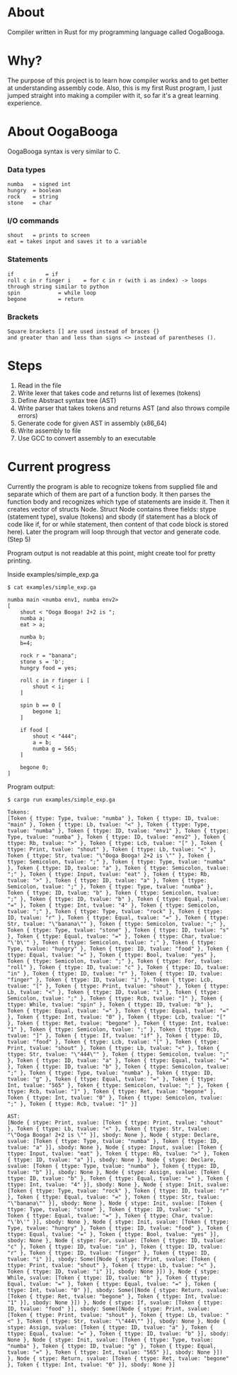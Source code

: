 # About

Compiler written in Rust for my programming language called OogaBooga.

# Why?

The purpose of this project is to learn how compiler works and to get better at understanding assembly code. Also, this is my first Rust program, I just jumped straight into making a compiler with it, so far it's a great learning experience.

# About OogaBooga

OogaBooga syntax is very similar to C.

### Data types
```
numba 	= signed int
hungry 	= boolean
rock 	= string
stone 	= char
```
### I/O commands
```
shout	= prints to screen
eat	= takes input and saves it to a variable
```
### Statements
```
if			= if
roll c in r finger i	= for c in r (with i as index) -> loops through string similar to python
spin			= while loop
begone			= return
```
### Brackets
```
Square brackets [] are used instead of braces {}
and greater than and less than signs <> instead of parentheses ().
```

# Steps

1. Read in the file
2. Write lexer that takes code and returns list of lexemes (tokens)
3. Define Abstract syntax tree (AST)
4. Write parser that takes tokens and returns AST (and also throws compile errors)
5. Generate code for given AST in assembly (x86_64)
6. Write assembly to file
7. Use GCC to convert assembly to an executable

# Current progress

Currently the program is able to recognize tokens from supplied file and separate which of them are part of a function body. It then parses the function body and recognizes which type of statements are inside it. 
Then it creates vector of structs Node. Struct Node contains three fields: stype (statement type), svalue (tokens) and sbody (if statement has a block of code like if, for or while statement, then content of that code block is stored here). 
Later the program will loop through that vector and generate code. (Step 5)

Program output is not readable at this point, might create tool for pretty printing.


Inside examples/simple_exp.ga

```
$ cat examples/simple_exp.ga 

numba main <numba env1, numba env2> 
[
	shout < "Ooga Booga! 2+2 is ";
	numba a;
	eat > a;

	numba b;
	b=4;

	rock r = "banana";
	stone s = 'b';
	hungry food = yes;
	
	roll c in r finger i [
		shout < i;
	]

	spin b == 0 [
		begone 1;
	]

	if food [
		shout < "444";
		a = b;
		numba g = 565;
	]
	
	begone 0;
]

```

Program output:

```
$ cargo run examples/simple_exp.ga

Tokens:
[Token { ttype: Type, tvalue: "numba" }, Token { ttype: ID, tvalue: "main" }, Token { ttype: Lb, tvalue: "<" }, Token { ttype: Type, tvalue: "numba" }, Token { ttype: ID, tvalue: "env1" }, Token { ttype: Type, tvalue: "numba" }, Token { ttype: ID, tvalue: "env2" }, Token { ttype: Rb, tvalue: ">" }, Token { ttype: Lcb, tvalue: "[" }, Token { ttype: Print, tvalue: "shout" }, Token { ttype: Lb, tvalue: "<" }, Token { ttype: Str, tvalue: "\"Ooga Booga! 2+2 is \"" }, Token { ttype: Semicolon, tvalue: ";" }, Token { ttype: Type, tvalue: "numba" }, Token { ttype: ID, tvalue: "a" }, Token { ttype: Semicolon, tvalue: ";" }, Token { ttype: Input, tvalue: "eat" }, Token { ttype: Rb, tvalue: ">" }, Token { ttype: ID, tvalue: "a" }, Token { ttype: Semicolon, tvalue: ";" }, Token { ttype: Type, tvalue: "numba" }, Token { ttype: ID, tvalue: "b" }, Token { ttype: Semicolon, tvalue: ";" }, Token { ttype: ID, tvalue: "b" }, Token { ttype: Equal, tvalue: "=" }, Token { ttype: Int, tvalue: "4" }, Token { ttype: Semicolon, tvalue: ";" }, Token { ttype: Type, tvalue: "rock" }, Token { ttype: ID, tvalue: "r" }, Token { ttype: Equal, tvalue: "=" }, Token { ttype: Str, tvalue: "\"banana\"" }, Token { ttype: Semicolon, tvalue: ";" }, Token { ttype: Type, tvalue: "stone" }, Token { ttype: ID, tvalue: "s" }, Token { ttype: Equal, tvalue: "=" }, Token { ttype: Char, tvalue: "\'b\'" }, Token { ttype: Semicolon, tvalue: ";" }, Token { ttype: Type, tvalue: "hungry" }, Token { ttype: ID, tvalue: "food" }, Token { ttype: Equal, tvalue: "=" }, Token { ttype: Bool, tvalue: "yes" }, Token { ttype: Semicolon, tvalue: ";" }, Token { ttype: For, tvalue: "roll" }, Token { ttype: ID, tvalue: "c" }, Token { ttype: ID, tvalue: "in" }, Token { ttype: ID, tvalue: "r" }, Token { ttype: ID, tvalue: "finger" }, Token { ttype: ID, tvalue: "i" }, Token { ttype: Lcb, tvalue: "[" }, Token { ttype: Print, tvalue: "shout" }, Token { ttype: Lb, tvalue: "<" }, Token { ttype: ID, tvalue: "i" }, Token { ttype: Semicolon, tvalue: ";" }, Token { ttype: Rcb, tvalue: "]" }, Token { ttype: While, tvalue: "spin" }, Token { ttype: ID, tvalue: "b" }, Token { ttype: Equal, tvalue: "=" }, Token { ttype: Equal, tvalue: "=" }, Token { ttype: Int, tvalue: "0" }, Token { ttype: Lcb, tvalue: "[" }, Token { ttype: Ret, tvalue: "begone" }, Token { ttype: Int, tvalue: "1" }, Token { ttype: Semicolon, tvalue: ";" }, Token { ttype: Rcb, tvalue: "]" }, Token { ttype: If, tvalue: "if" }, Token { ttype: ID, tvalue: "food" }, Token { ttype: Lcb, tvalue: "[" }, Token { ttype: Print, tvalue: "shout" }, Token { ttype: Lb, tvalue: "<" }, Token { ttype: Str, tvalue: "\"444\"" }, Token { ttype: Semicolon, tvalue: ";" }, Token { ttype: ID, tvalue: "a" }, Token { ttype: Equal, tvalue: "=" }, Token { ttype: ID, tvalue: "b" }, Token { ttype: Semicolon, tvalue: ";" }, Token { ttype: Type, tvalue: "numba" }, Token { ttype: ID, tvalue: "g" }, Token { ttype: Equal, tvalue: "=" }, Token { ttype: Int, tvalue: "565" }, Token { ttype: Semicolon, tvalue: ";" }, Token { ttype: Rcb, tvalue: "]" }, Token { ttype: Ret, tvalue: "begone" }, Token { ttype: Int, tvalue: "0" }, Token { ttype: Semicolon, tvalue: ";" }, Token { ttype: Rcb, tvalue: "]" }]

AST:
[Node { stype: Print, svalue: [Token { ttype: Print, tvalue: "shout" }, Token { ttype: Lb, tvalue: "<" }, Token { ttype: Str, tvalue: "\"Ooga Booga! 2+2 is \"" }], sbody: None }, Node { stype: Declare, svalue: [Token { ttype: Type, tvalue: "numba" }, Token { ttype: ID, tvalue: "a" }], sbody: None }, Node { stype: Input, svalue: [Token { ttype: Input, tvalue: "eat" }, Token { ttype: Rb, tvalue: ">" }, Token { ttype: ID, tvalue: "a" }], sbody: None }, Node { stype: Declare, svalue: [Token { ttype: Type, tvalue: "numba" }, Token { ttype: ID, tvalue: "b" }], sbody: None }, Node { stype: Assign, svalue: [Token { ttype: ID, tvalue: "b" }, Token { ttype: Equal, tvalue: "=" }, Token { ttype: Int, tvalue: "4" }], sbody: None }, Node { stype: Init, svalue: [Token { ttype: Type, tvalue: "rock" }, Token { ttype: ID, tvalue: "r" }, Token { ttype: Equal, tvalue: "=" }, Token { ttype: Str, tvalue: "\"banana\"" }], sbody: None }, Node { stype: Init, svalue: [Token { ttype: Type, tvalue: "stone" }, Token { ttype: ID, tvalue: "s" }, Token { ttype: Equal, tvalue: "=" }, Token { ttype: Char, tvalue: "\'b\'" }], sbody: None }, Node { stype: Init, svalue: [Token { ttype: Type, tvalue: "hungry" }, Token { ttype: ID, tvalue: "food" }, Token { ttype: Equal, tvalue: "=" }, Token { ttype: Bool, tvalue: "yes" }], sbody: None }, Node { stype: For, svalue: [Token { ttype: ID, tvalue: "c" }, Token { ttype: ID, tvalue: "in" }, Token { ttype: ID, tvalue: "r" }, Token { ttype: ID, tvalue: "finger" }, Token { ttype: ID, tvalue: "i" }], sbody: Some([Node { stype: Print, svalue: [Token { ttype: Print, tvalue: "shout" }, Token { ttype: Lb, tvalue: "<" }, Token { ttype: ID, tvalue: "i" }], sbody: None }]) }, Node { stype: While, svalue: [Token { ttype: ID, tvalue: "b" }, Token { ttype: Equal, tvalue: "=" }, Token { ttype: Equal, tvalue: "=" }, Token { ttype: Int, tvalue: "0" }], sbody: Some([Node { stype: Return, svalue: [Token { ttype: Ret, tvalue: "begone" }, Token { ttype: Int, tvalue: "1" }], sbody: None }]) }, Node { stype: If, svalue: [Token { ttype: ID, tvalue: "food" }], sbody: Some([Node { stype: Print, svalue: [Token { ttype: Print, tvalue: "shout" }, Token { ttype: Lb, tvalue: "<" }, Token { ttype: Str, tvalue: "\"444\"" }], sbody: None }, Node { stype: Assign, svalue: [Token { ttype: ID, tvalue: "a" }, Token { ttype: Equal, tvalue: "=" }, Token { ttype: ID, tvalue: "b" }], sbody: None }, Node { stype: Init, svalue: [Token { ttype: Type, tvalue: "numba" }, Token { ttype: ID, tvalue: "g" }, Token { ttype: Equal, tvalue: "=" }, Token { ttype: Int, tvalue: "565" }], sbody: None }]) }, Node { stype: Return, svalue: [Token { ttype: Ret, tvalue: "begone" }, Token { ttype: Int, tvalue: "0" }], sbody: None }]
```
